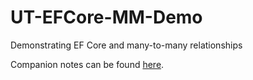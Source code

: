 # UT-EFCore-MM-Demo
Demonstrating EF Core and many-to-many relationships

Companion notes can be found [here](md/Notes.md).
